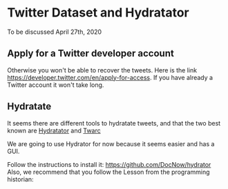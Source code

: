 # Twitter Dataset and Hydratator

To be discussed April 27th, 2020 

## Apply for a Twitter developer account

Otherwise you won't be able to recover the tweets. Here is the link <https://developer.twitter.com/en/apply-for-access>. If you have already a Twitter account it won't take long.

##

## Hydratate 

It seems there are different tools to hydratate tweets, and that the two best known are [Hydratator](https://github.com/DocNow/hydrator) and [Twarc](https://github.com/DocNow/twarc)

We are going to use Hydrator for now because it seems easier and has a GUI. 

Follow the instructions to install it: https://github.com/DocNow/hydrator 
Also, we recommend that you follow the Lesson from the programming historian: 


